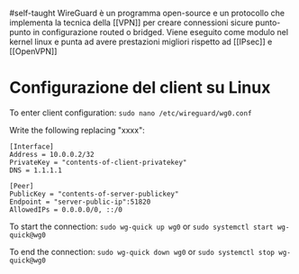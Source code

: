 #self-taught 
WireGuard è un programma open-source e un protocollo che implementa la tecnica della [[VPN]] per creare connessioni sicure punto-punto in configurazione routed o bridged. Viene eseguito come modulo nel kernel linux e punta ad avere prestazioni migliori rispetto ad [[IPsec]] e [[OpenVPN]]
# Configurazione del client su Linux
To enter client configuration:
``sudo nano /etc/wireguard/wg0.conf ``

Write the following replacing "xxxx": 

```
[Interface] 
Address = 10.0.0.2/32 
PrivateKey = "contents-of-client-privatekey" 
DNS = 1.1.1.1 

[Peer] 
PublicKey = "contents-of-server-publickey" 
Endpoint = "server-public-ip":51820 
AllowedIPs = 0.0.0.0/0, ::/0
```


To start the connection:
``sudo wg-quick up wg0``
or `sudo systemctl start wg-quick@wg0`

To end the connection:
`sudo wg-quick down wg0`
or `sudo systemctl stop wg-quick@wg0`
